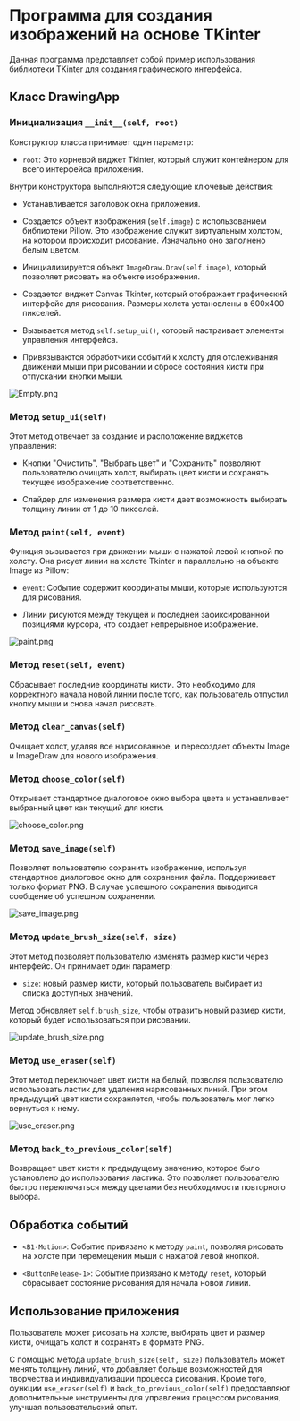 # Программа для создания изображений на основе TKinter

Данная программа представляет собой пример использования библиотеки TKinter для создания графического интерфейса.

## Класс DrawingApp

### Инициализация `__init__(self, root)`

Конструктор класса принимает один параметр:

- `root`: Это корневой виджет Tkinter, который служит контейнером для всего интерфейса приложения.

Внутри конструктора выполняются следующие ключевые действия:

- Устанавливается заголовок окна приложения.

- Создается объект изображения (`self.image`) с использованием библиотеки Pillow. Это изображение служит виртуальным
  холстом, на котором происходит рисование. Изначально оно заполнено белым цветом.

- Инициализируется объект `ImageDraw.Draw(self.image)`, который позволяет рисовать на объекте изображения.

- Создается виджет Canvas Tkinter, который отображает графический интерфейс для рисования. Размеры холста установлены в
  600x400 пикселей.

- Вызывается метод `self.setup_ui()`, который настраивает элементы управления интерфейса.

- Привязываются обработчики событий к холсту для отслеживания движений мыши при рисовании и сбросе состояния кисти при
  отпускании кнопки мыши.

![Empty.png](Empty.png)

### Метод `setup_ui(self)`

Этот метод отвечает за создание и расположение виджетов управления:

- Кнопки "Очистить", "Выбрать цвет" и "Сохранить" позволяют пользователю очищать холст, выбирать цвет кисти и сохранять
  текущее изображение соответственно.

- Слайдер для изменения размера кисти дает возможность выбирать толщину линии от 1 до 10 пикселей.

### Метод `paint(self, event)`

Функция вызывается при движении мыши с нажатой левой кнопкой по холсту. Она рисует линии на холсте Tkinter и параллельно
на объекте Image из Pillow:

- `event`: Событие содержит координаты мыши, которые используются для рисования.

- Линии рисуются между текущей и последней зафиксированной позициями курсора, что создает непрерывное изображение.

![paint.png](paint.png)

### Метод `reset(self, event)`

Сбрасывает последние координаты кисти. Это необходимо для корректного начала новой линии после того, как пользователь
отпустил кнопку мыши и снова начал рисовать.

### Метод `clear_canvas(self)`

Очищает холст, удаляя все нарисованное, и пересоздает объекты Image и ImageDraw для нового изображения.

### Метод `choose_color(self)`

Открывает стандартное диалоговое окно выбора цвета и устанавливает выбранный цвет как текущий для кисти.

![choose_color.png](choose_color.png)

### Метод `save_image(self)`

Позволяет пользователю сохранить изображение, используя стандартное диалоговое окно для сохранения файла. Поддерживает
только формат PNG. В случае успешного сохранения выводится сообщение об успешном сохранении.

![save_image.png](save_image.png)

### Метод `update_brush_size(self, size)`

Этот метод позволяет пользователю изменять размер кисти через интерфейс. Он принимает один параметр:

- `size`: новый размер кисти, который пользователь выбирает из списка доступных значений.

Метод обновляет `self.brush_size`, чтобы отразить новый размер кисти, который будет использоваться при рисовании.

![update_brush_size.png](update_brush_size.png)

### Метод `use_eraser(self)`

Этот метод переключает цвет кисти на белый, позволяя пользователю использовать ластик для удаления нарисованных линий.
При этом предыдущий цвет кисти сохраняется, чтобы пользователь мог легко вернуться к нему.

![use_eraser.png](use_eraser.png)

### Метод `back_to_previous_color(self)`

Возвращает цвет кисти к предыдущему значению, которое было установлено до использования ластика. Это позволяет
пользователю быстро переключаться между цветами без необходимости повторного выбора.

## Обработка событий

- `<B1-Motion>`: Событие привязано к методу `paint`, позволяя рисовать на холсте при перемещении мыши с нажатой левой
  кнопкой.

- `<ButtonRelease-1>`: Событие привязано к методу `reset`, который сбрасывает состояние рисования для начала новой
  линии.

## Использование приложения

Пользователь может рисовать на холсте, выбирать цвет и размер кисти, очищать холст и сохранять в формате PNG.

С помощью метода `update_brush_size(self, size)` пользователь может менять толщину линий, что добавляет
больше возможностей для творчества и индивидуализации процесса рисования. Кроме того, функции `use_eraser(self)` и
`back_to_previous_color(self)` предоставляют дополнительные инструменты для управления процессом рисования, улучшая
пользовательский опыт.
